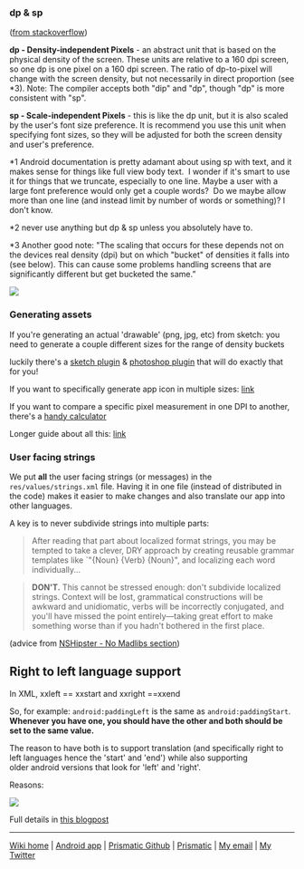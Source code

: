 ### dp & sp
([from stackoverflow](http://stackoverflow.com/a/2025541/2561578))  

**dp - Density-independent Pixels** - an abstract unit that is based on the physical density of the screen. These units are relative to a 160 dpi screen, so one dp is one pixel on a 160 dpi screen. The ratio of dp-to-pixel will change with the screen density, but not necessarily in direct proportion (see *3). Note: The compiler accepts both "dip" and "dp", though "dp" is more consistent with "sp".  

**sp - Scale-independent Pixels** - this is like the dp unit, but it is also scaled by the user's font size preference. It is recommend you use this unit when specifying font sizes, so they will be adjusted for both the screen density and user's preference.  

*1 Android documentation is pretty adamant about using sp with text, and it makes sense for things like full view body text.  I wonder if it's smart to use it for things that we truncate, especially to one line. Maybe a user with a large font preference would only get a couple words?  Do we maybe allow more than one line (and instead limit by number of words or something)? I don't know.  

*2 never use anything but dp & sp unless you absolutely have to.    

*3 Another good note: "The scaling that occurs for these depends not on the devices real density (dpi) but on which "bucket" of densities it falls into (see below). This can cause some problems handling screens that are significantly different but get bucketed the same.”

![](http://i.imgur.com/LkBSmEE.png)

### Generating assets
If you're generating an actual 'drawable' (png, jpg, etc) from sketch: you need to generate a couple different sizes for the range of density buckets  

luckily there's a [sketch plugin](https://github.com/pixi-stix/sketch-mobile-assets  ) & [photoshop plugin](http://www.cutandslice.me/) that will do exactly that for you!

If you want to specifically generate app icon in multiple sizes: [link](http://romannurik.github.io/AndroidAssetStudio/icons-launcher.html)

If you want to compare a specific pixel measurement in one DPI to another, there's a [handy calculator](http://jennift.com/dpical.html)

Longer guide about all this: [link](http://developer.android.com/training/multiscreen/screendensities.html)

### User facing strings
We put **all** the user facing strings (or messages) in the `res/values/strings.xml` file.  Having it in one file (instead of distributed in the code) makes it easier to make changes and also translate our app into other languages.

A key is to never subdivide strings into multiple parts:

> After reading that part about localized format strings, you may be tempted to take a clever, DRY approach by creating reusable grammar templates like `"{Noun} {Verb} {Noun}", and localizing each word individually...

> **DON'T.** This cannot be stressed enough: don't subdivide localized strings. Context will be lost, grammatical constructions will be awkward and unidiomatic, verbs will be incorrectly conjugated, and you'll have missed the point entirely—taking great effort to make something worse than if you hadn't bothered in the first place.

(advice from [NSHipster - No Madlibs section](http://nshipster.com/nslocalizedstring/))

## Right to left language support
In XML, xxleft == xxstart and xxright ==xxend  

So, for example: `android:paddingLeft` is the same as `android:paddingStart`.  **Whenever you have one, you should have the other and both should be set to the same value.**

The reason to have both is to support translation (and specifically right to left languages hence the 'start' and 'end') while also supporting older android versions that look for 'left' and 'right'.  

Reasons:

![](http://i.imgur.com/b0ogonl.png)

Full details in [this blogpost](http://android-developers.blogspot.com/2013/03/native-rtl-support-in-android-42.html)

---
[Wiki home](https://github.com/nstevens/androidguide/) | [Android app](http://play.google.com/store/apps/details?id=com.Prismatic.android) | [Prismatic Github](http://github.com/Prismatic) | [Prismatic](http://getprismatic.com) | [My email](mailto:nick@getprismatic.com) | [My Twitter](http://twitter.com/njs)